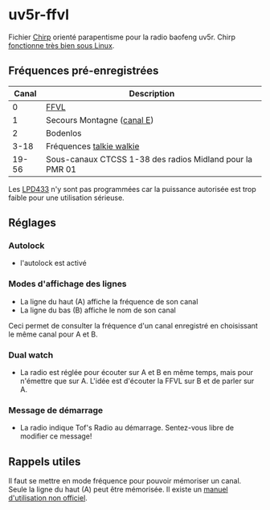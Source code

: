 # uv5r-ffvl

Fichier [Chirp](https://chirp.danplanet.com/projects/chirp/wiki/Home) orienté parapentisme pour la radio baofeng uv5r. Chirp [fonctionne très bien sous Linux](https://chirp.danplanet.com/projects/chirp/wiki/Running_Under_Linux).

## Fréquences pré-enregistrées

| Canal   | Description                                                                                                    |
|---------|----------------------------------------------------------------------------------------------------------------|
| 0       | [FFVL](http://pmr446.free.fr/index_vol-libre.htm)                                                              |
| 1       | Secours Montagne ([canal E](https://fr.wikipedia.org/wiki/Canal_E_(VHF)))                                      |
| 2       | Bodenlos                                                                                                       |
| 3-18    | Fréquences [talkie walkie](https://fr.wikipedia.org/wiki/PMR446)                                               |
| 19-56   | Sous-canaux CTCSS 1-38 des radios Midland pour la PMR 01                                                       |

Les [LPD433](https://fr.wikipedia.org/wiki/LPD433) n'y sont pas programmées car la puissance autorisée est trop faible pour une utilisation sérieuse.

## Réglages

### Autolock

* l'autolock est activé

### Modes d'affichage des lignes

* La ligne du haut (A) affiche la fréquence de son canal
* La ligne du bas (B) affiche le nom de son canal

Ceci permet de consulter la fréquence d'un canal enregistré en choisissant le même canal pour A et B.

### Dual watch

* La radio est réglée pour écouter sur A et B en même temps, mais pour
  n'émettre que sur A. L'idée est d'écouter la FFVL sur B et de parler sur
  A.

### Message de démarrage

* La radio indique Tof's Radio au démarrage. Sentez-vous libre de modifier
  ce message!

## Rappels utiles

Il faut se mettre en mode fréquence pour pouvoir mémoriser un canal. Seule la ligne du haut (A) peut être mémorisée.
Il existe un [manuel d'utilisation non officiel](https://radiodoc.github.io/uv-5r/).
